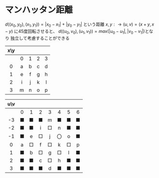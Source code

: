 # マンハッタン距離

$d((x_0,y_0),(x_1,y_1)) = |x_0-x_1|+|y_0-y_1|$ という距離
$x,y: \to (u, v)=(x+y,x-y)$ に45度回転させると、
$d((u_0,v_0),(u_1,v_1)) = max(|u_0-u_1|, |v_0-v_1|)$となり
独立して考慮することができる



|x\y|||||
|:-:|:-:|:-:|:-:|:-:|
||0|1|2|3|
|0|a|b|c|d|
|1|e|f|g|h|
|2|i|j|k|l|
|3|m|n|o|p|


|u\v||||||||
|:-:|:-:|:-:|:-:|:-:|:-:|:-:|:-:|
||0|1|2|3|4|5|6|
|-3|■|■|■|m|■|■|■|
|-2|■|■|i|□|n|■|■|
|-1|■|e|□|j|〇|o|■|
| 0|a|□|f|□|k|□|p|
| 1|■|b|□|g|□|l|■|
| 2|■|■|c|□|h|■|■|
| 3|■|■|■|d|■|■|■|
